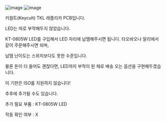 ![image](https://github.com/user-attachments/assets/ec4e6a4f-20e6-454e-8f5b-7fcce73a4e6b)
![image](https://github.com/user-attachments/assets/c3bd7c21-3df8-4258-a7b3-3fb88215cecc)

키컬트(Keycult) TKL 레플리카 PCB입니다. 


LED는 따로 부착해두지 않았습니다.

KT-0805W LED를 구입해서 LED 자리에 납땜해주시면 됩니다. 타오바오나 알리에서 같이 주문해주시면 되며,

납땜 난이도는 스위치보다도 못한 수준입니다.

물론 돈이 더 들어도 괜찮다면, LED까지 부착이 된 채로 배송 오는 옵션을 구현해두겠습니다.


이 기판은 ISO를 지원하지 않습니다!

추후에 추가될 수도 있습니다.

추가 필요 부품 : KT-0805W LED

작동 확인 여부 : X


